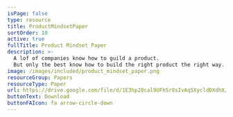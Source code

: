 ```yaml
---
isPage: false
type: resource
title: ProductMindsetPaper
sortOrder: 10
active: true
fullTitle: Product Mindset Paper
description: >-
  A lof of companies know how to guild a product.
  But only the best know how to build the right product the right way.
image: /images/included/product_mindset_paper.png
resourceGroup: Papers
resourceType: Paper
url: https://drive.google.com/file/d/1E3hp28cal9UFhSr8sIvAqSXycldDXdhX/view
buttonText: Download
buttonFAIcon: fa arrow-circle-down
---
```

